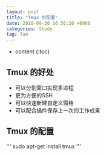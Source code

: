 ```yaml
---
layout: post
title: "Tmux 的配置"
date: 2018-09-30 16:56:26 +0900
categories: Study
tag: Tum
---
```


* content
{:toc}




Tmux 的好处
-----------------
* 可以分割窗口实现多进程
* 更为方便的SSH
* 可以快速新建自定义窗格
* 可以配合插件保存上一次的工作成果

Tmux 的配置
------------------

'''
sudo apt-get install tmux
'''




